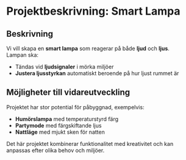 # Projektbeskrivning: Smart Lampa

## Beskrivning
Vi vill skapa en **smart lampa** som reagerar på både **ljud** och **ljus**.  
Lampan ska:  
- Tändas vid **ljudsignaler** i mörka miljöer  
- **Justera ljusstyrkan** automatiskt beroende på hur ljust rummet är  

## Möjligheter till vidareutveckling
Projektet har stor potential för påbyggnad, exempelvis:  
- **Humörslampa** med temperaturstyrd färg  
- **Partymode** med färgskiftande ljus  
- **Nattläge** med mjukt sken för natten  

Det här projektet kombinerar funktionalitet med kreativitet och kan anpassas efter olika behov och miljöer.
